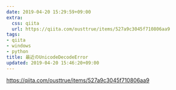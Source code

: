 ```yaml
---
date: 2019-04-20 15:29:59+09:00
extra:
  css: qiita
  url: https://qiita.com/ousttrue/items/527a9c3045f710806aa9
tags:
- qiita
- windows
- python
title: 最近のUnicodeDecodeError
updated: 2019-04-20 15:46:20+09:00
---
```


<https://qiita.com/ousttrue/items/527a9c3045f710806aa9>
